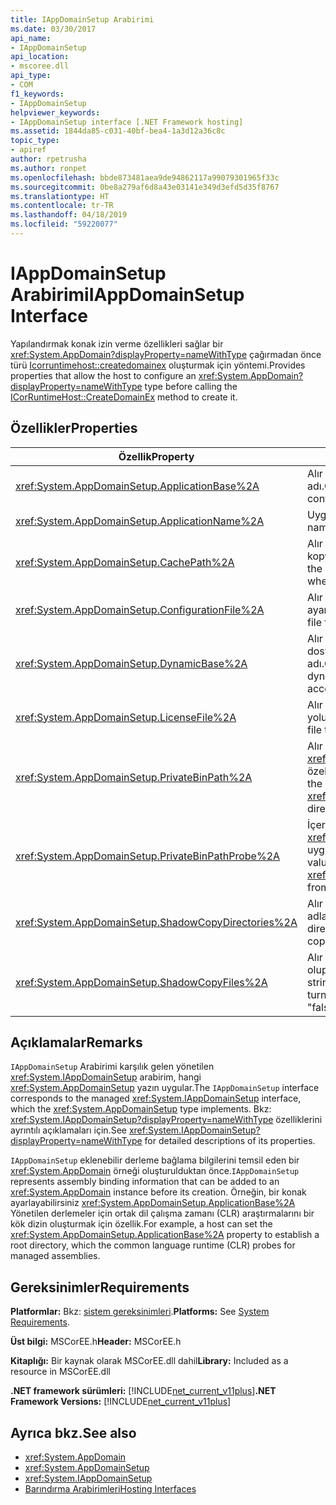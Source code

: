 ```yaml
---
title: IAppDomainSetup Arabirimi
ms.date: 03/30/2017
api_name:
- IAppDomainSetup
api_location:
- mscoree.dll
api_type:
- COM
f1_keywords:
- IAppDomainSetup
helpviewer_keywords:
- IAppDomainSetup interface [.NET Framework hosting]
ms.assetid: 1844da85-c031-40bf-bea4-1a3d12a36c8c
topic_type:
- apiref
author: rpetrusha
ms.author: ronpet
ms.openlocfilehash: bbde873481aea9de94862117a99079301965f33c
ms.sourcegitcommit: 0be8a279af6d8a43e03141e349d3efd5d35f8767
ms.translationtype: HT
ms.contentlocale: tr-TR
ms.lasthandoff: 04/18/2019
ms.locfileid: "59220077"
---
```

# <a name="iappdomainsetup-interface"></a><span data-ttu-id="25965-102">IAppDomainSetup Arabirimi</span><span class="sxs-lookup"><span data-stu-id="25965-102">IAppDomainSetup Interface</span></span>
<span data-ttu-id="25965-103">Yapılandırmak konak izin verme özellikleri sağlar bir <xref:System.AppDomain?displayProperty=nameWithType> çağırmadan önce türü [Icorruntimehost::createdomainex](../../../../docs/framework/unmanaged-api/hosting/icorruntimehost-createdomainex-method.md) oluşturmak için yöntemi.</span><span class="sxs-lookup"><span data-stu-id="25965-103">Provides properties that allow the host to configure an <xref:System.AppDomain?displayProperty=nameWithType> type before calling the [ICorRuntimeHost::CreateDomainEx](../../../../docs/framework/unmanaged-api/hosting/icorruntimehost-createdomainex-method.md) method to create it.</span></span>  
  
## <a name="properties"></a><span data-ttu-id="25965-104">Özellikler</span><span class="sxs-lookup"><span data-stu-id="25965-104">Properties</span></span>  
  
|<span data-ttu-id="25965-105">Özellik</span><span class="sxs-lookup"><span data-stu-id="25965-105">Property</span></span>|<span data-ttu-id="25965-106">Açıklama</span><span class="sxs-lookup"><span data-stu-id="25965-106">Description</span></span>|  
|--------------|-----------------|  
|<xref:System.AppDomainSetup.ApplicationBase%2A>|<span data-ttu-id="25965-107">Alır veya ayarlar uygulamasını içeren dizinin adı.</span><span class="sxs-lookup"><span data-stu-id="25965-107">Gets or sets the name of the directory that contains the application.</span></span>|  
|<xref:System.AppDomainSetup.ApplicationName%2A>|<span data-ttu-id="25965-108">Uygulamanın adını alır veya ayarlar.</span><span class="sxs-lookup"><span data-stu-id="25965-108">Gets or sets the name of the application.</span></span>|  
|<xref:System.AppDomainSetup.CachePath%2A>|<span data-ttu-id="25965-109">Alır veya bir alanın adını belirli uygulamayı gölge kopyalanan dosyaların nerede ayarlar.</span><span class="sxs-lookup"><span data-stu-id="25965-109">Gets or sets the name of an area specific to the application where files are shadow-copied.</span></span>|  
|<xref:System.AppDomainSetup.ConfigurationFile%2A>|<span data-ttu-id="25965-110">Alır veya bir uygulama yapılandırma dosyası adını ayarlar.</span><span class="sxs-lookup"><span data-stu-id="25965-110">Gets or sets the name of the configuration file for an application.</span></span>|  
|<xref:System.AppDomainSetup.DynamicBase%2A>|<span data-ttu-id="25965-111">Alır veya ayarlar dinamik olarak oluşturulan dosyaların nerede depolanır ve erişilebilir bir dizinin adı.</span><span class="sxs-lookup"><span data-stu-id="25965-111">Gets or sets the name of the directory where dynamically generated files are stored and accessed.</span></span>|  
|<xref:System.AppDomainSetup.LicenseFile%2A>|<span data-ttu-id="25965-112">Alır ya da bu etki alanı ile ilişkili lisans dosyasının yolunu ayarlar.</span><span class="sxs-lookup"><span data-stu-id="25965-112">Gets or sets the path to the license file that is associated with this domain.</span></span>|  
|<xref:System.AppDomainSetup.PrivateBinPath%2A>|<span data-ttu-id="25965-113">Alır veya birlikte dizinler listesini ayarlar <xref:System.AppDomainSetup.ApplicationBase%2A> özel derlemeler için araştırma için dizin.</span><span class="sxs-lookup"><span data-stu-id="25965-113">Gets or sets the list of directories combined with the <xref:System.AppDomainSetup.ApplicationBase%2A> directory to probe for private assemblies.</span></span>|  
|<xref:System.AppDomainSetup.PrivateBinPathProbe%2A>|<span data-ttu-id="25965-114">İçerir veya dışlar bir dize değeri alır veya ayarlar <xref:System.AppDomainSetup.ApplicationBase%2A> uygulama için arama yolu.</span><span class="sxs-lookup"><span data-stu-id="25965-114">Gets or sets a string value that includes or excludes <xref:System.AppDomainSetup.ApplicationBase%2A> from the search path for the application.</span></span>|  
|<xref:System.AppDomainSetup.ShadowCopyDirectories%2A>|<span data-ttu-id="25965-115">Alır veya gölge kopyalar derlemeler içeren dizin adlarını ayarlar.</span><span class="sxs-lookup"><span data-stu-id="25965-115">Gets or sets the names of the directories that contain assemblies to be shadow-copied.</span></span>|  
|<xref:System.AppDomainSetup.ShadowCopyFiles%2A>|<span data-ttu-id="25965-116">Alır veya ayarlar gölge kopyalama hakkında açık olup olmadığını gösteren bir dize.</span><span class="sxs-lookup"><span data-stu-id="25965-116">Gets or sets a string that indicates whether shadow-copying is turned on or off.</span></span> <span data-ttu-id="25965-117">Geçerli değerler "true" veya "false".</span><span class="sxs-lookup"><span data-stu-id="25965-117">Valid values are "true" or "false".</span></span>|  
  
## <a name="remarks"></a><span data-ttu-id="25965-118">Açıklamalar</span><span class="sxs-lookup"><span data-stu-id="25965-118">Remarks</span></span>  
 <span data-ttu-id="25965-119">`IAppDomainSetup` Arabirimi karşılık gelen yönetilen <xref:System.IAppDomainSetup> arabirim, hangi <xref:System.AppDomainSetup> yazın uygular.</span><span class="sxs-lookup"><span data-stu-id="25965-119">The `IAppDomainSetup` interface corresponds to the managed <xref:System.IAppDomainSetup> interface, which the <xref:System.AppDomainSetup> type implements.</span></span> <span data-ttu-id="25965-120">Bkz: <xref:System.IAppDomainSetup?displayProperty=nameWithType> özelliklerini ayrıntılı açıklamaları için.</span><span class="sxs-lookup"><span data-stu-id="25965-120">See <xref:System.IAppDomainSetup?displayProperty=nameWithType> for detailed descriptions of its properties.</span></span>  
  
 <span data-ttu-id="25965-121">`IAppDomainSetup` eklenebilir derleme bağlama bilgilerini temsil eden bir <xref:System.AppDomain> örneği oluşturulduktan önce.</span><span class="sxs-lookup"><span data-stu-id="25965-121">`IAppDomainSetup` represents assembly binding information that can be added to an <xref:System.AppDomain> instance before its creation.</span></span> <span data-ttu-id="25965-122">Örneğin, bir konak ayarlayabilirsiniz <xref:System.AppDomainSetup.ApplicationBase%2A> Yönetilen derlemeler için ortak dil çalışma zamanı (CLR) araştırmalarını bir kök dizin oluşturmak için özellik.</span><span class="sxs-lookup"><span data-stu-id="25965-122">For example, a host can set the <xref:System.AppDomainSetup.ApplicationBase%2A> property to establish a root directory, which the common language runtime (CLR) probes for managed assemblies.</span></span>  
  
## <a name="requirements"></a><span data-ttu-id="25965-123">Gereksinimler</span><span class="sxs-lookup"><span data-stu-id="25965-123">Requirements</span></span>  
 <span data-ttu-id="25965-124">**Platformlar:** Bkz: [sistem gereksinimleri](../../../../docs/framework/get-started/system-requirements.md).</span><span class="sxs-lookup"><span data-stu-id="25965-124">**Platforms:** See [System Requirements](../../../../docs/framework/get-started/system-requirements.md).</span></span>  
  
 <span data-ttu-id="25965-125">**Üst bilgi:** MSCorEE.h</span><span class="sxs-lookup"><span data-stu-id="25965-125">**Header:** MSCorEE.h</span></span>  
  
 <span data-ttu-id="25965-126">**Kitaplığı:** Bir kaynak olarak MSCorEE.dll dahil</span><span class="sxs-lookup"><span data-stu-id="25965-126">**Library:** Included as a resource in MSCorEE.dll</span></span>  
  
 <span data-ttu-id="25965-127">**.NET framework sürümleri:** [!INCLUDE[net_current_v11plus](../../../../includes/net-current-v11plus-md.md)]</span><span class="sxs-lookup"><span data-stu-id="25965-127">**.NET Framework Versions:** [!INCLUDE[net_current_v11plus](../../../../includes/net-current-v11plus-md.md)]</span></span>  
  
## <a name="see-also"></a><span data-ttu-id="25965-128">Ayrıca bkz.</span><span class="sxs-lookup"><span data-stu-id="25965-128">See also</span></span>

- <xref:System.AppDomain>
- <xref:System.AppDomainSetup>
- <xref:System.IAppDomainSetup>
- [<span data-ttu-id="25965-129">Barındırma Arabirimleri</span><span class="sxs-lookup"><span data-stu-id="25965-129">Hosting Interfaces</span></span>](../../../../docs/framework/unmanaged-api/hosting/hosting-interfaces.md)
